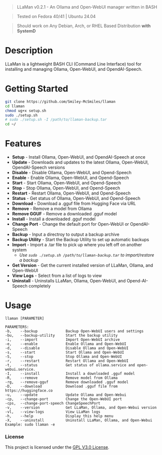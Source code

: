 > LLaMan v0.2.1 - An Ollama and Open-WebUI manager written in BASH

> Tested on Fedora 40/41 | Ubuntu 24.04

> Should work on Any Debian, Arch, or RHEL Based Distribution **with SystemD**

# Description

LLaMan is a lightweight BASH CLI (Command Line Interface) tool for installing and managing Ollama, Open-WebUI, and OpendAI-Speech.

# Getting Started

```sh
git clone https://github.com/Smiley-McSmiles/llaman
cd llaman
chmod ug+x setup.sh
sudo ./setup.sh
# sudo ./setup.sh -I /path/to/llaman-backup.tar
cd ~/
```

# Features

* **Setup** - Install Ollama, Open-WebUI, and OpendAI-Speech at once
* **Update** - Downloads and updates to the latest Ollama, Open-WebUI, OpendAI-Speech versions
* **Disable** - Disable Ollama, Open-WebUI, and Opend-Speech
* **Enable** - Enable Ollama, Open-WebUI, and Opend-Speech
* **Start** - Start Ollama, Open-WebUI, and Opend-Speech
* **Stop** - Stop Ollama, Open-WebUI, and Opend-Speech
* **Restart** - Restart Ollama, Open-WebUI, and Opend-Speech
* **Status** - Get status of Ollama, Open-WebUI, and Opend-Speech
* **Download** - Download a .gguf file from Hugging Face via URL
* **Remove** - Remove a model from Ollama
* **Remove GGUF** - Remove a downloaded .gguf model
* **Install** - Install a downloaded .gguf model
* **Change Port** - Change the default port for Open-WebUI or OpendAI-Speech
* **Backup** - Input a directroy to output a backup archive
* **Backup Utility** - Start the Backup Utility to set up automatic backups
* **Import** - Import a .tar file to pick up where you left off on another system
  - _Use `sudo ./setup.sh /path/to/llaman-backup.tar` to import/restore a backup_
* **Get Version** - Get the current installed version of LLaMan, Ollama, and Open-WebUI
* **View Logs** - Select from a list of logs to view
* **Uninstall** - Uninstalls LLaMan, Ollama, Open-WebUI, and Opend-AI-Speech completely

# Usage
```
llaman [PARAMETER]

PARAMETERS:
-b,    --backup             Backup Open-WebUI users and settings
-bu,   --backup-utility     Start the backup utility
-i,    --import             Import Open-WebUI archive
-e,    --enable             Enable Ollama and Open-WebUI
-d,    --disable            Disable Ollama and Open-WebUI
-s,    --start              Start Ollama and Open-WebUI
-S,    --stop               Stop Ollama and Open-WebUI
-r,    --restart            Restart Ollama and Open-WebUI
-t,    --status             Get status of ollama.service and open-webui.service.
-I,    --install            Install a downloaded .gguf model
-R,    --remove             Remove model from Ollama
-rg,   --remove-gguf        Remove downloaded .gguf model
-D,    --download           Download .gguf file from https://huggingface.co
-u,    --update             Update Ollama and Open-Webui
-cp,   --change-port        Change the Open-WebUI port
-cps,  --change-port-speech ChangeSpeechPort
-v,    --version            Get LLaMan, Ollama, and Open-Webui version
-vl,   --view-logs          View LLaMan logs
-h,    --help               Display this help menu
-X,    --uninstall          Uninstall LLaMan, Ollama, and Open-Webui
Example: sudo llaman -e
```

### License
   This project is licensed under the [GPL V3.0 License](https://github.com/Smiley-McSmiles/llaman/blob/main/LICENSE).

